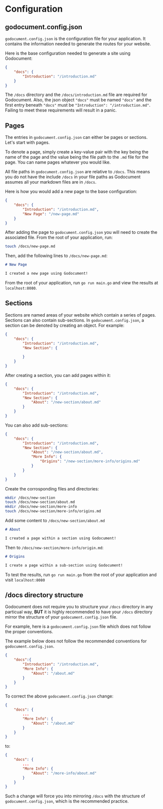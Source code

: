 # Configuration

## godocument.config.json

`godocument.config.json` is the configuration file for your application. It contains the information needed to generate the routes for your website. 

Here is the base configuration needed to generate a site using Godocument:

```json
{
    "docs": {
        "Introduction": "/introduction.md"
    }
}
```

<md-warning>The `/docs` directory and the `/docs/introduction.md` file are required for Godocument. Also, the json object `"docs"` must be named `"docs"` and the first entry beneath `"docs"` must be `"Introduction": "/introduction.md"`. Failing to meet these requirements will result in a panic.</md-warning>

## Pages

The entries in `godocument.config.json` can either be pages or sections. Let's start with pages.

To denote a page, simply create a key-value pair with the key being the name of the page and the value being the file path to the `.md` file for the page. You can name pages whatever you would like.

<md-important>All file paths in `godocument.config.json` are relative to `/docs`. This means you do not have the include `/docs` in your file paths as Godocument assumes all your markdown files are in `/docs`.</md-important>

Here is how you would add a new page to the base configuration:

```json
{
    "docs": {
        "Introduction": "/introduction.md",
        "New Page": "/new-page.md"
    }
}
```

After adding the page to `godocument.config.json` you will need to create the associated file. From the root of your application, run:

```bash
touch /docs/new-page.md
```

Then, add the following lines to `/docs/new-page.md`:

```md
# New Page

I created a new page using Godocument!
```

From the root of your application, run `go run main.go` and view the results at `localhost:8080`.

## Sections

Sections are named areas of your website which contain a series of pages. Sections can also contain sub-sections. In `godocument.config.json`, a section can be denoted by creating an object. For example:

```json
{
    "docs": {
        "Introduction": "/introduction.md",
        "New Section": {
            
        }
    }
}
```

After creating a section, you can add pages within it:

```json
{
    "docs": {
        "Introduction": "/introduction.md",
        "New Section": {
            "About": "/new-section/about.md" 
        }
    }
}
```

You can also add sub-sections:

```json
{
    "docs": {
        "Introduction": "/introduction.md",
        "New Section": {
            "About": "/new-section/about.md",
            "More Info": {
                "Origins": "/new-section/more-info/origins.md"
            }
        }
    }
}
```

Create the corrosponding files and directories:

```bash
mkdir /docs/new-section
touch /docs/new-section/about.md
mkdir /docs/new-section/more-info
touch /docs/new-section/more-info/origins.md
```

Add some content to `/docs/new-section/about.md`

```md
# About

I created a page within a section using Godocument!
```

Then to `/docs/new-section/more-info/origin.md`:

```md
# Origins

I create a page within a sub-section using Godocument!
```

To test the results, run `go run main.go` from the root of your application and visit `localhost:8080`

## /docs directory structure

Godocument does not require you to structure your `/docs` directory in any particual way, **BUT** it is highly recommended to have your `/docs` directory mirror the structure of your `godocument.config.json` file.

For example, here is a `godocument.config.json` file which does not follow the proper conventions.

<md-warning>The example below does not follow the recommended conventions for `godocument.config.json`.</md-warning>

```json
{
    "docs":{
        "Introduction": "/introduction.md",
        "More Info": {
            "About": "/about.md"
        }
    }
}
```

To correct the above `godocument.config.json` change:

```json
{
    "docs": {
        ...
        "More Info": {
            "About": "/about.md"
        }
    }
}
```

to:

```json
{
    "docs": {
        ...
        "More Info": {
            "About": "/more-info/about.md"
        }
    }
}
```

Such a change will force you into mirroring `/docs` with the structure of `godocument.config.json`, which is the recommended practice.
